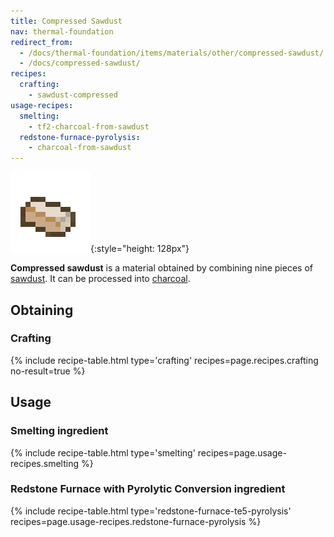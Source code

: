 ```yaml
---
title: Compressed Sawdust
nav: thermal-foundation
redirect_from:
  - /docs/thermal-foundation/items/materials/other/compressed-sawdust/
  - /docs/compressed-sawdust/
recipes:
  crafting:
    - sawdust-compressed
usage-recipes:
  smelting:
    - tf2-charcoal-from-sawdust
  redstone-furnace-pyrolysis:
    - charcoal-from-sawdust
---
```


![Compressed sawdust](/assets/images/thermal-foundation/sawdust-compressed.png){:style="height: 128px"}


**Compressed sawdust** is a material obtained by combining nine pieces of
[sawdust](/docs/thermal-foundation/sawdust/). It can be processed into
[charcoal](https://minecraft.gamepedia.com/Charcoal).


Obtaining
---------

### Crafting
{% include recipe-table.html type='crafting' recipes=page.recipes.crafting no-result=true %}


Usage
-----

### Smelting ingredient
{% include recipe-table.html type='smelting' recipes=page.usage-recipes.smelting %}

### Redstone Furnace with Pyrolytic Conversion ingredient
{% include recipe-table.html type='redstone-furnace-te5-pyrolysis' recipes=page.usage-recipes.redstone-furnace-pyrolysis %}
